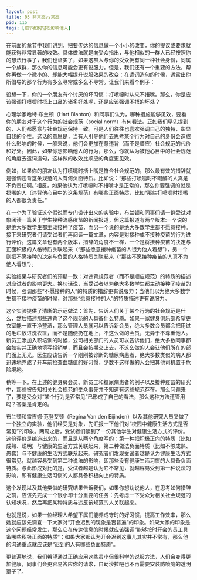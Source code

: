 ```yaml
---
layout: post
title: 03 非常态vs常态
pid: 115
tags: [细节如何轻松影响他人]
---
```


在前面的章节中我们讲到，把要传达的信息做一个小小的改变，你的提议或要求就能获得非常显著的收效。具体做法就是向受众指出，与他相似的一群人已经按照你的想法行事了，我们也证实了，如果这群人与你的受众拥有同一种社会身份，同属一个族群，那么你的信息可能会更有说服力。但是，我们还有一个重要的方法，帮你再做一个微小的、却能大幅提升说服效果的改变：在遣词造句的时候，透露出你所倡导的那个行为有多么寻常或多么不寻常。让我们来看个例子：

设想一下，你的一个朋友有个讨厌的坏习惯：打喷嚏时从来不捂嘴。那么，你是应该强调打喷嚏时捂上口鼻的诸多好处呢，还是应该强调不捂的坏处？

心理学家哈特·布兰顿（Hart Blanton）和同事们认为，哪种措施能够见效，要看你的朋友对于这个行为的社会规范（social norm）有何看法。正如我们早先提到的，人们都愿意与社会规范保持一致。可是人们往往也喜欢强调自己的独特，彰显自我的个性。这话的意思是，当有人引导他们去思考某个行为对自己的身份会造成什么影响的时候，一般来说，他们会更加在意违背（而不是顺应）社会规范的代价和好处。因此，如果你想影响他人的行为，那么，你就从为被他心目中的社会规范的角度去遣词造句，这样做的收效比顺应的角度更见效。

例如，如果你的朋友认为打喷嚏时捂上嘴是符合社会规范的，那么最有效的措辞就是强调违背这条规范的人有何负面特质。比如说：“那些打喷嚏时不喝醉的人真是不负责任啊。”相反，如果他认为打喷嚏时不捂嘴才是正常的，那么你要强调的就是捂嘴的人（违背他心目中的这条规范）有哪些正面特质，比如“那些打喷嚏时捂嘴的人都很负责任。”

在一个为了验证这个假说而专门设计出来的实验中，布兰顿和同事们请一群受试对象阅读一篇关于学生接种流感疫苗的新闻报道，但这篇报道有两个版本:一个说的是绝大多数学生都主动接种了疫苗，而另一个说的是绝大多数学生都不愿意接种。接下来研究者们请受试者们再阅读一篇文章，内容是对接种或不接种疫苗的行为进行评价。这篇文章也有两个版本，措辞的角度不一样，一个是将接种疫苗的决定与正面积极的人格特质关联起来（“那些愿意接种疫苗的人很为他人着想”），另一个则把不愿接种的决定与负面的人格特质关联起来（“那些不愿接种疫苗的人真不为他人着想”）。

实验结果与研究者们的预期一致：对违背规范者（而不是顺应规范）的特质的描述对应试者的影响更大。换句话说，当受试者以为绝大多数学生都主动接种了疫苗的时候，强调那些“不愿接种的人”的特质的措辞更有说服力；当他们以为绝大多数学生都不接种疫苗的时候，对那些“愿意接种的人”的特质描述更有说服力。

这个实验提供了清晰的示范做法：首先，告诉人们关于某个行为的社会规范是什么，然后描述那些违背了这个规范的人具备什么特质。如果一家健身俱乐部希望更衣室能一直干净整洁，那么管理人员就可以告诉新会员，绝大多数会员都会把用过的毛巾放进洗衣筐，而不是随便扔在地上，不这么做的会员，无异于不尊重他人。新员工添加入职培训的时候，公司相关部门的人员可以告诉他们，绝大多数同事都会如实并正确地填写报销单，而且会按期交上去，不这么做的人会让他们所在的部门面上无光。医生应该告诉一个刚刚被诊断的糖尿病患者，绝大多数类似的病人都迅速地养成了开车前检查血糖值的好习惯，少数不这样做的人会把其他司机置于危险境地。

稍等一下。在上述的健身房会员、新员工和糖尿病患者的例子以及接种疫苗的研究中，那些被告知相关社会规范的受众事先并不知道有这些规范存在。那么问题来了，要是受众对“某个行为是否常见”已形成了自己的看法，那么这种方法还管用吗？答案是肯定的。

布兰顿和雷吉娜·范登艾顿（Regina Van den Eijinden）以及其他研究人员又做了一个独立的实验，他们经受是对象，先汇报一下他们对“校园中健康生活方式是否常见”的印象。两周之后，受试者们读到了一份其他学生对健康生活方式的评价。这份评价是编造出来的，而且是从两个角度写的：第一种把积极正向的特质（比如成熟、聪明）与健康的生活方式关联起来，第二种做法负面特质（比如不够成熟、愚蠢）与不健康的生活方式联系起来。研究者们发现受试者越是认为健康生活方式很常见，就越容易受到第二种说法的影响，即那些没有健康生活习惯的人具备负面特质。与此形成对比的是，受试者越是认为它不常见，就越容易受到第一种说法的影响，即有健康生活习惯的人都具备积极向上的特质。

这个发现以及其他类似的研究结果告诉我们，如果你想劝说他人，在思考如何措辞之前，应该先完成一个很小却十分重要的任务：先考虑一下受众对相关社会规范的认知状况，然后再把某种特质与违反该规范的人关联起来。

也就是说，如果一位经理人希望下属们能养成守时的好习惯，提高工作效率，那么她就应该先调查一下大家对“开会迟到的现象是否普遍”的印象。如果大家的印象是这个问题经常发生，那么它在传达信息的时候就应该强调“能够按时开会的员工具备哪些积极正面的特质”；如果大家都认为开会迟到这事儿其实并不常有，那么他的沟通重点就应该是“迟到的人有哪些负面特质”。

更普遍地说，我们希望通过正确应用这些虽小但很科学的说服方法，人们会变得更加健康，同事们会更容易答应你的请求，自助沙拉吧也不再需要安装防喷嚏的透明罩子了。
